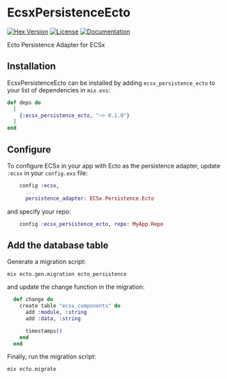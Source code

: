 # EcsxPersistenceEcto

[![Hex Version](https://img.shields.io/hexpm/v/ecsx_persistence_ecto.svg)](https://hex.pm/packages/ecsx_persistence_ecto)
[![License](https://img.shields.io/hexpm/l/ecsx_persistence_ecto.svg)](https://github.com/ecsx-framework/ecsx_persistence_ecto/blob/master/LICENSE)
[![Documentation](https://img.shields.io/badge/documentation-gray)](https://hexdocs.pm/ecsx_persistence_ecto)

Ecto Persistence Adapter for ECSx

## Installation

EcsxPersistenceEcto can be installed by adding `ecsx_persistence_ecto` to your list of dependencies in `mix.exs`:

```elixir
def deps do
  [
    {:ecsx_persistence_ecto, "~> 0.1.0"}
  ]
end
```

## Configure

To configure ECSx in your app with Ecto as the persistence adapter, update `:ecsx` in your `config.exs` file:

```elixir
    config :ecsx,
      ...
      persistence_adapter: ECSx.Persistence.Ecto
```

and specify your repo:

```elixir
    config :ecsx_persistence_ecto, repo: MyApp.Repo
```

## Add the database table

Generate a migration script:

```
mix ecto.gen.migration ecto_persistence
```

and update the change function in the migration:

```elixir
  def change do
    create table "ecsx_components" do
      add :module, :string
      add :data, :string

      timestamps()
    end
  end
```

Finally, run the migration script:

```
mix ecto.migrate
```
